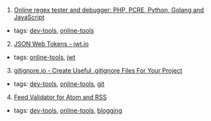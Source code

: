 1. [Online regex tester and debugger: PHP, PCRE, Python, Golang and JavaScript](https://regex101.com/)
  * tags: [dev-tools](tags/dev-tools.md), [online-tools](tags/online-tools.md)
2. [JSON Web Tokens - jwt.io](https://jwt.io/)
  * tags: [online-tools](tags/online-tools.md), [jwt](tags/jwt.md)
3. [gitignore.io - Create Useful .gitignore Files For Your Project](https://www.gitignore.io/)
  * tags: [dev-tools](tags/dev-tools.md), [online-tools](tags/online-tools.md), [git](tags/git.md)
4. [Feed Validator for Atom and RSS](http://www.feedvalidator.org/)
  * tags: [dev-tools](tags/dev-tools.md), [online-tools](tags/online-tools.md), [blogging](tags/blogging.md)
